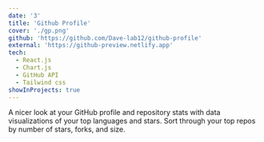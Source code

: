 ```yaml
---
date: '3'
title: 'Github Profile'
cover: './gp.png'
github: 'https://github.com/Dave-lab12/github-profile'
external: 'https://github-preview.netlify.app'
tech:
  - React.js
  - Chart.js
  - GitHub API
  - Tailwind css
showInProjects: true
---
```


A nicer look at your GitHub profile and repository stats with data visualizations of your top languages and stars. Sort through your top repos by number of stars, forks, and size.
